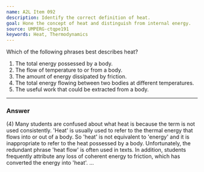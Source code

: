 ```yaml
---
name: A2L Item 092
description: Identify the correct definition of heat.
goal: Hone the concept of heat and distinguish from internal energy.
source: UMPERG-ctqpe191
keywords: Heat, Thermodynamics
---
```


Which of the following phrases best describes heat?

1. The total energy possessed by a body.
2. The flow of temperature to or from a body.
3. The amount of energy dissipated by friction.
4. The total energy flowing between two bodies at different temperatures.
5. The useful work that could be extracted from a body.

<hr/>

### Answer

(4) Many students are confused about what heat is because the term is
not used consistently. 'Heat' is usually used to refer to the thermal
energy that flows into or out of a body. So 'heat' is not equivalent to
'energy' and it is inappropriate to refer to the heat possessed by a
body. Unfortunately, the redundant phrase 'heat flow' is often used in
texts. In addition, students frequently attribute any loss of coherent
energy to friction, which has converted the energy into 'heat'.
...
